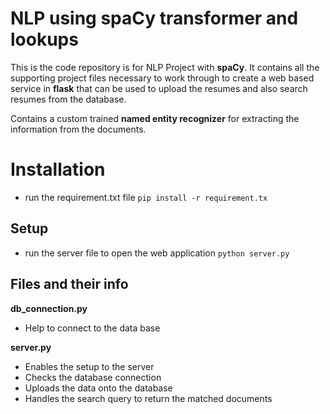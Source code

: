 # NLP using spaCy transformer and lookups
This is the code repository is for NLP Project with **spaCy**. It contains all the supporting project files necessary to work through to create a web based service in **flask** that can be used to upload the resumes and also search resumes from the database.

Contains a custom trained **named entity recognizer** for extracting the information from the documents. 

# Installation
- run the requirement.txt file 
`pip install -r requirement.tx`


## Setup
- run the server file to open the web application `python server.py`

## Files and their info

**db_connection.py** 
- Help to connect to the data base

**server.py**
- Enables the setup to the server
- Checks the database connection
- Uploads the data onto the database
- Handles the search query to return the matched documents
